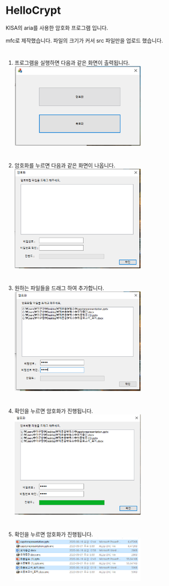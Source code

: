 # HelloCrypt
KISA의 aria를 사용한 암호화 프로그램 입니다.


mfc로 제작했습니다.
파일의 크기가 커서 src 파일만을 업로드 했습니다.   
   
#
1. 프로그램을 실행하면 다음과 같은 화면이 출력됩니다.
<img src="./doc/캡처1.PNG" width="70%" height="50%" title="캡처1" alt="캡처1"></img>


#
2. 암호화를 누르면 다음과 같은 화면이 나옵니다.
<img src="./doc/캡처2.PNG" width="70%" height="50%" title="캡처2" alt="캡처2"></img>


#
3. 원하는 파일들을 드래그 하여 추가합니다.
<img src="./doc/캡처3.PNG" width="70%" height="50%" title="캡처3" alt="캡처3"></img>

#
4. 확인을 누르면 암호화가 진행됩니다.
<img src="./doc/캡처4.PNG" width="70%" height="50%" title="캡처4" alt="캡처4"></img>

#
5. 확인을 누르면 암호화가 진행됩니다.
<img src="./doc/캡처5.PNG" width="70%" height="50%" title="캡처5" alt="캡처5"></img>
